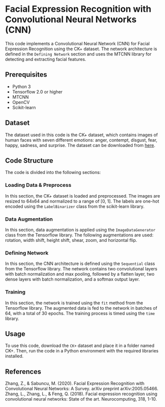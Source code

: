 # Facial Expression Recognition with Convolutional Neural Networks (CNN)
This code implements a Convolutional Neural Network (CNN) for Facial Expression Recognition using the CK+ dataset. The network architecture is defined in the `Defining Network` section and uses the MTCNN library for detecting and extracting facial features.

## Prerequisites
- Python 3
- Tensorflow 2.0 or higher
- MTCNN
- OpenCV
- Scikit-learn

## Dataset
The dataset used in this code is the CK+ dataset, which contains images of human faces with seven different emotions: anger, contempt, disgust, fear, happy, sadness, and surprise. The dataset can be downloaded from [here]( http://www.consortium.ri.cmu.edu/ckagree/).


## Code Structure
The code is divided into the following sections:

### Loading Data & Preprocess
In this section, the CK+ dataset is loaded and preprocessed. The images are resized to 64x64 and normalized to a range of [0, 1]. The labels are one-hot encoded using the `LabelBinarizer` class from the scikit-learn library.

### Data Augmentation
In this section, data augmentation is applied using the `ImageDataGenerator` class from the Tensorflow library. The following augmentations are used: rotation, width shift, height shift, shear, zoom, and horizontal flip.

### Defining Network
In this section, the CNN architecture is defined using the `Sequential` class from the Tensorflow library. The network contains two convolutional layers with batch normalization and max pooling, followed by a flatten layer, two dense layers with batch normalization, and a softmax output layer.

### Training
In this section, the network is trained using the `fit` method from the Tensorflow library. The augmented data is fed to the network in batches of 64, with a total of 30 epochs. The training process is timed using the `time` library.

## Usage
To use this code, download the `CK+` dataset and place it in a folder named CK+. Then, run the code in a Python environment with the required libraries installed.

## References
Zhang, Z., & Sabuncu, M. (2020). Facial Expression Recognition with Convolutional Neural Networks: A Survey. arXiv preprint arXiv:2005.05466.
Zhang, L., Zhang, L., & Feng, Q. (2018). Facial expression recognition using convolutional neural networks: State of the art. Neurocomputing, 318, 1-10.
